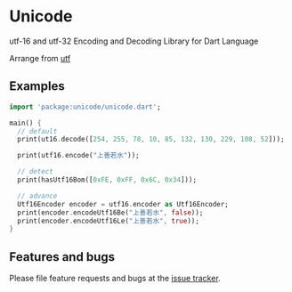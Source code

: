 # Unicode

utf-16 and utf-32 Encoding and Decoding Library for Dart Language

Arrange from [utf](https://github.com/dart-archive/utf)

## Examples

```dart
import 'package:unicode/unicode.dart';

main() {
  // default
  print(ut16.decode([254, 255, 78, 10, 85, 132, 130, 229, 108, 52]));

  print(utf16.encode("上善若水"));

  // detect
  print(hasUtf16Bom([0xFE, 0xFF, 0x6C, 0x34]));

  // advance
  Utf16Encoder encoder = utf16.encoder as Utf16Encoder;
  print(encoder.encodeUtf16Be("上善若水", false));
  print(encoder.encodeUtf16Le("上善若水", true));
}
```

## Features and bugs

Please file feature requests and bugs at the [issue tracker][tracker].

[tracker]: https://github.com/shirne/unicode-dart/issues
